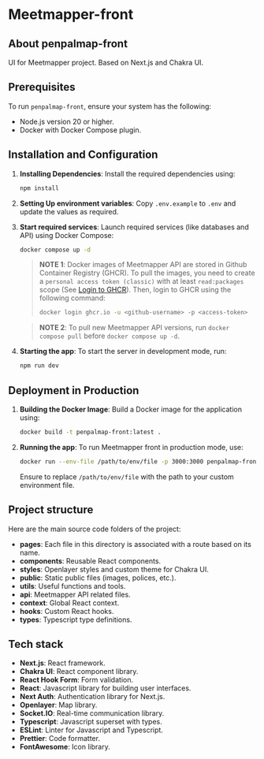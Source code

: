 # Meetmapper-front

## About penpalmap-front

UI for Meetmapper project. Based on Next.js and Chakra UI.

## Prerequisites

To run `penpalmap-front`, ensure your system has the following:

- Node.js version 20 or higher.
- Docker with Docker Compose plugin.

## Installation and Configuration

1. **Installing Dependencies**: Install the required dependencies using:

   ```bash
   npm install
   ```

2. **Setting Up environment variables**: Copy `.env.example` to `.env` and update the values as required.

3. **Start required services**: Launch required services (like databases and API) using Docker Compose:

   ```bash
   docker compose up -d
   ```

   > **NOTE 1**: Docker images of Meetmapper API are stored in Github Container Registry (GHCR).
   > To pull the images, you need to create a `personal access token (classic)` with at least `read:packages` scope (See [Login to GHCR](https://docs.github.com/packages/working-with-a-github-packages-registry/working-with-the-container-registry)). Then, login to GHCR using the following command:
   >
   > ```bash
   > docker login ghcr.io -u <github-username> -p <access-token>
   > ```

   > **NOTE 2**: To pull new Meetmapper API versions, run `docker compose pull` before `docker compose up -d`.

4. **Starting the app**: To start the server in development mode, run:
   ```bash
   npm run dev
   ```

## Deployment in Production

1. **Building the Docker Image**: Build a Docker image for the application using:

   ```bash
   docker build -t penpalmap-front:latest .
   ```

2. **Running the app**: To run Meetmapper front in production mode, use:

   ```bash
   docker run --env-file /path/to/env/file -p 3000:3000 penpalmap-front:latest
   ```

   Ensure to replace `/path/to/env/file` with the path to your custom environment file.

## Project structure

Here are the main source code folders of the project:

- **pages**: Each file in this directory is associated with a route based on its name.
- **components**: Reusable React components.
- **styles**: Openlayer styles and custom theme for Chakra UI.
- **public**: Static public files (images, polices, etc.).
- **utils**: Useful functions and tools.
- **api**: Meetmapper API related files.
- **context**: Global React context.
- **hooks**: Custom React hooks.
- **types**: Typescript type definitions.

## Tech stack

- **Next.js**: React framework.
- **Chakra UI**: React component library.
- **React Hook Form**: Form validation.
- **React**: Javascript library for building user interfaces.
- **Next Auth**: Authentication library for Next.js.
- **Openlayer**: Map library.
- **Socket.IO**: Real-time communication library.
- **Typescript**: Javascript superset with types.
- **ESLint**: Linter for Javascript and Typescript.
- **Prettier**: Code formatter.
- **FontAwesome**: Icon library.
